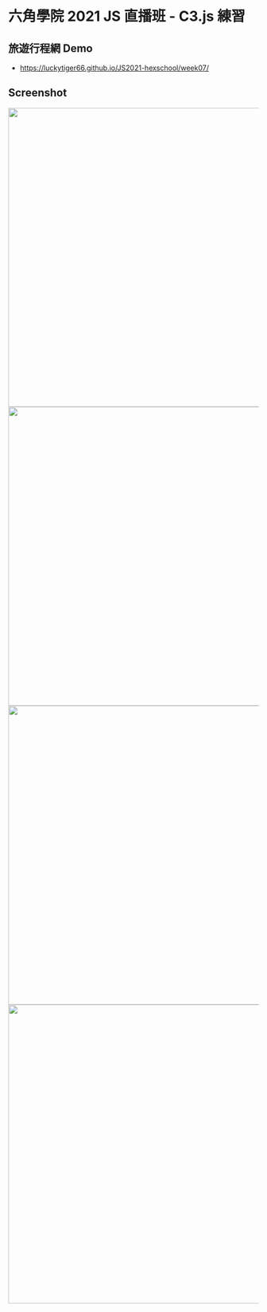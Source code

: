 # 六角學院 2021 JS 直播班 - C3.js 練習

## 旅遊行程網 Demo
* https://luckytiger66.github.io/JS2021-hexschool/week07/

## Screenshot

<img src="https://i.imgur.com/RxMKCUv.png" width="600">
<img src="https://i.imgur.com/QgUY5l4.png" width="600">
<img src="https://i.imgur.com/ZKjv0pC.png" width="600">
<img src="https://i.imgur.com/3WTom7M.png" width="600">
